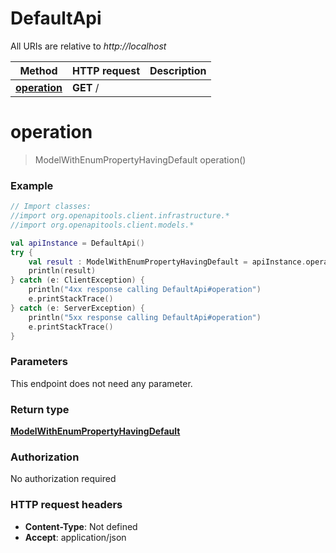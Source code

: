 # DefaultApi

All URIs are relative to *http://localhost*

Method | HTTP request | Description
------------- | ------------- | -------------
[**operation**](DefaultApi.md#operation) | **GET** / | 


<a id="operation"></a>
# **operation**
> ModelWithEnumPropertyHavingDefault operation()



### Example
```kotlin
// Import classes:
//import org.openapitools.client.infrastructure.*
//import org.openapitools.client.models.*

val apiInstance = DefaultApi()
try {
    val result : ModelWithEnumPropertyHavingDefault = apiInstance.operation()
    println(result)
} catch (e: ClientException) {
    println("4xx response calling DefaultApi#operation")
    e.printStackTrace()
} catch (e: ServerException) {
    println("5xx response calling DefaultApi#operation")
    e.printStackTrace()
}
```

### Parameters
This endpoint does not need any parameter.

### Return type

[**ModelWithEnumPropertyHavingDefault**](ModelWithEnumPropertyHavingDefault.md)

### Authorization

No authorization required

### HTTP request headers

 - **Content-Type**: Not defined
 - **Accept**: application/json

